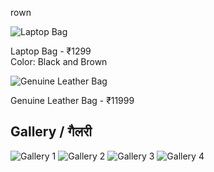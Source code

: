rown</p>
    </div>
    <div class="product">
        <img src="images/laptop-bag.jpg" alt="Laptop Bag">
        <p>Laptop Bag - ₹1299<br>Color: Black and Brown</p>
    </div>
    <div class="product">
        <img src="images/genuine-leather.jpg" alt="Genuine Leather Bag">
        <p>Genuine Leather Bag - ₹11999</p>
    </div>
</section>

<section id="gallery">
    <h2>Gallery / गैलरी</h2>
    <div class="gallery">
        <img src="images/ladies-sling-bag.jpg" alt="Gallery 1">
        <img src="images/lunch-box-bag.jpg" alt="Gallery 2">
        <img src="images/laptop-bag.jpg" alt="Gallery 3">
        <img src="images/genuine-leather.jpg" alt="Gallery 4">
    </div>
</section>

<section id="contact
>
>
>

body { font-family: 'Segoe UI', Tahoma, Geneva, Verdana, sans-serif; margin: 0; padding: 0; background: #111; color: #f4f4f4; }

header { background: linear-gradient(to right, #1a1a1a, #333); display: flex; justify-content: space-between; align-items: center; padding: 10px 20px; box-shadow: 0 2px 8px rgba(0, 0, 0, 0.8); }

.logo { height: 60px; }

nav ul { list-style: none; display: flex; gap: 20px; }

nav a { text-decoration: none; color: gold; font-weight: bold; transition: color 0.3s; }

nav a:hover { color: #ffcc00; }

section { padding: 40px 20px; max-width: 1000px; margin: auto; text-align: center; }

h1, h2 { color: gold; margin-bottom: 20px; }

.product, .gallery img { border: 1px solid #555; border-radius: 8px; padding: 10px; margin: 10px; background-color: #222; box-shadow: 0 0 10px rgba(255, 215, 0, 0.2); }

.product img, .gallery img { width: 250px; height: auto; border-radius: 8px; }

.gallery { display: flex; flex-wrap: wrap; justify-content: center; gap: 20px; }

.qr { width: 150px; margin-top: 10px; }

footer { background: #000; padding: 20px; text-align: center; font-size: 14px; color: #aaa; }

